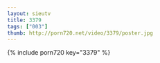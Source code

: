 ```yaml
--- 
layout: sieutv
title: 3379
tags: ["003"]
thumb: http://porn720.net/video/3379/poster.jpg
---
```

{% include porn720 key="3379" %} 
